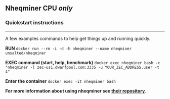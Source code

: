 ## Nheqminer CPU *only*

### Quickstart instructions
---
A few examples commands to help get things up and running quickly.

**RUN**
`docker run --rm -i -d -h nheqminer --name nheqminer unsalted/nheqminer`

**EXEC command (start, help, benchmark)**
`docker exec nheqminer bash -c "nheqminer -l zec-us1.dwarfpool.com:3335 -u YOUR_ZEC_ADDRESS.user -t 4"`

**Enter the container**
`docker exec -it nheqminer bash`

**For more information about using nheqminer see [their repository](https://github.com/nicehash/nheqminer)**.

